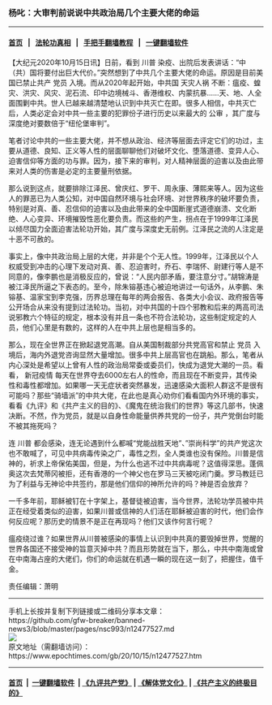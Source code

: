 ### 杨叱：大审判前说说中共政治局几个主要大佬的命运
------------------------

#### [首页](https://github.com/gfw-breaker/banned-news3/blob/master/README.md) &nbsp;&nbsp;|&nbsp;&nbsp; [法轮功真相](https://github.com/begood0513/basic/blob/master/README.md)  &nbsp;&nbsp;|&nbsp;&nbsp; [手把手翻墙教程](https://github.com/gfw-breaker/guides/wiki)  &nbsp;&nbsp;|&nbsp;&nbsp; [一键翻墙软件](https://github.com/gfw-breaker/nogfw/blob/master/README.md)  



<div><p>
 【大纪元2020年10月15日讯】日前，看到
 <ok href="https://www.epochtimes.com/gb/tag/%E5%B7%9D%E6%99%AE.html">
  川普
 </ok>
 染疫、出院后发表讲话：“中（共）国将要付出巨大代价。”突然想到了中共几个主要大佬的命运。原因是目前美国已禁止共产
 <ok href="https://www.epochtimes.com/gb/tag/%E5%85%9A%E5%91%98.html">
  党员
 </ok>
 入境。而从2020年起开始，中共国
 <ok href="https://www.epochtimes.com/gb/tag/%E5%A4%A9%E7%81%BE%E4%BA%BA%E7%A5%B8.html">
  天灾人祸
 </ok>
 不断：瘟疫、蝗灾、洪灾、风灾、泥石流、印中边境械斗、香港维权、内蒙抗暴……天、地、人全面围剿中共。世人已越来越清楚地认识到中共灭亡在即。很多人相信，中共灭亡后，人类必定会对中共一些主要的犯罪份子进行历史以来最大的
 <ok href="https://www.epochtimes.com/gb/tag/%E5%85%AC%E5%AE%A1.html">
  公审
 </ok>
 ，其广度与深度绝对要数倍于“纽伦堡审判”。
</p>
<p>
 笔者讨论中共的一些主要大佬，并不想从政治、经济等层面去评定它们的功过，主要从道德、良知、正义等人性的层面聊聊他们对破坏文化、堕落道德、变异人心、迫害信仰等方面的功与罪。因为，接下来的审判，对人精神层面的迫害以及由此带来对人类的伤害是必定的主要量刑依据。
</p>
<p>
 那么说到这点，就要排除江泽民、曾庆红、罗干、周永康、薄熙来等人。因为这些人的罪恶已为人类公知，对中国自然环境与社会环境、对世界秩序的破坏要负责，特别是对真、善、忍信仰的迫害以及由此带来的全中国断崖式道德崩溃、文化断绝、人心变异、环境摧毁性恶化要负责。而这些的产生，拐点在于1999年江泽民以倾尽国力全面迫害法轮功开始，其广度与深度史无前例。江泽民之流的人注定是十恶不可赦的。
</p>
<p>
 事实上，像中共政治局上层的大佬，并非是个个无人性。1999年，江泽民以个人权威受到冲击的心理下发动对真、善、忍迫害时，乔石、李瑞怀、尉建行等人是不同意的，像李鹏也是消极反应的，曾说：“人民内部矛盾，要注意分寸。”胡锦涛是被江泽民所逼之下表态的。至今，除朱镕基违心被迫地讲过一句话外，从李鹏、朱镕基、温家宝到李克强，历界总理在每年的两会报告、各类大小会议、政府报告等公开场合从来没有提到过法轮功。当初，对中共国的十四个邪教和后来的两高司法说邪教六个特征的规定，根本没有并且一条也不符合法轮功，这些制定规定的人员，他们心里是有数的，这样的人在中共上层也是相当多的。
</p>
<p>
 那么，现在全世界正在掀起退党高潮。自从美国制裁部分共党高官和禁止
 <ok href="https://www.epochtimes.com/gb/tag/%E5%85%9A%E5%91%98.html">
  党员
 </ok>
 入境后，海内外退党咨询显然大量增加。很多中共上层高官也在跳船。那么，笔者从内心深处是希望以上曾有人性的政治局常委或委员们，快成为退党大潮的一员。看看，
 <ok href="https://www.epochtimes.com/gb/tag/%E6%96%B0%E5%86%A0%E7%96%AB%E6%83%85.html">
  新冠疫情
 </ok>
 每天在世界夺去6000左右人的性命，而且现在不断变异，其传染性和毒性都增加。如果哪一天无症状者突然暴发，迅速感染大面积人群这不是很有可能吗？那些“骑墙派”的中共大佬，在此也是真心劝你们看看国内外环境的事实，看看《九评》和《共产主义的目的》、《魔鬼在统治我们的世界》等这几部书，快速决断。不然，作为党员，就是以自身性命能量供养共党的一份子，共产党倒台时能不被其拖死吗？
</p>
<p>
 连
 <ok href="https://www.epochtimes.com/gb/tag/%E5%B7%9D%E6%99%AE.html">
  川普
 </ok>
 都会感染，连无论遇到什么都喊“党能战胜天地”、”崇尚科学”的共产党这次也不敢喊了，可见中共病毒传染之广，毒性之烈，全人类谁也没有保险。川普是信神的，祈求上帝保佑美国，但是，为什么也逃不过中共病毒呢？这值得深思。蓬佩奥这次去梵蒂冈被拒，还有香港的一个神父也在罗马三天被吃闭门羹。罗马教廷已为了利益与无神论中共签约，那是他们信仰的神所允许的吗？神是否会放弃？
</p>
<p>
 一千多年前，耶稣被钉在十字架上，基督徒被迫害，当今世界，法轮功学员被中共正在经受着类似的迫害，如果川普或信神的人们活在耶稣被迫害的时代，他们会作何反应呢？那历史的情景不是正在再现吗？他们又该作何言行呢？
</p>
<p>
 瘟疫绕过谁？如果世界从川普被感染的事情上认识到中共真的要毁掉世界，觉醒的世界各国还不接受神的旨意灭掉中共？而且形势就在当下，那么，中共中南海或曾在中南海占座的大佬们，你们的命运就在机遇一瞬的现在这一刻了，把握住，值千金。
</p>
<p>
 责任编辑：萧明
</p>
</div>
<hr/>
手机上长按并复制下列链接或二维码分享本文章：<br/>
https://github.com/gfw-breaker/banned-news3/blob/master/pages/nsc993/n12477527.md <br/>
<a href='https://github.com/gfw-breaker/banned-news3/blob/master/pages/nsc993/n12477527.md'><img src='https://github.com/gfw-breaker/banned-news3/blob/master/pages/nsc993/n12477527.md.png'/></a> <br/>
原文地址（需翻墙访问）：https://www.epochtimes.com/gb/20/10/15/n12477527.htm


------------------------
#### [首页](https://github.com/gfw-breaker/banned-news3/blob/master/README.md) &nbsp;|&nbsp; [一键翻墙软件](https://github.com/gfw-breaker/nogfw/blob/master/README.md) &nbsp;| [《九评共产党》](https://github.com/gfw-breaker/9ping.md/blob/master/README.md#九评之一评共产党是什么) | [《解体党文化》](https://github.com/gfw-breaker/jtdwh.md/blob/master/README.md) | [《共产主义的终极目的》](https://github.com/gfw-breaker/gczydzjmd.md/blob/master/README.md)


<img src='http://gfw-breaker.win/banned-news3/pages/nsc993/n12477527.md' width='0px' height='0px'/>